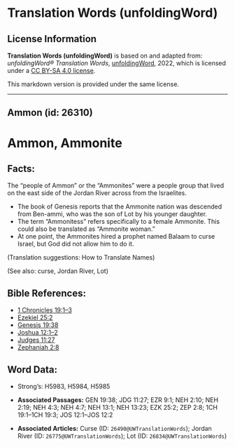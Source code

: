 # Translation Words (unfoldingWord)

## License Information

**Translation Words (unfoldingWord)** is based on and adapted from: _unfoldingWord® Translation Words_, [unfoldingWord](https://unfoldingword.org/utw), 2022, which is licensed under a [CC BY-SA 4.0 license](https://creativecommons.org/licenses/by-sa/4.0/legalcode.en).

This markdown version is provided under the same license.



--------------------------------

## Ammon (id: 26310)

Ammon, Ammonite
===============

Facts:
------

The “people of Ammon” or the “Ammonites” were a people group that lived on the east side of the Jordan River across from the Israelites.

* The book of Genesis reports that the Ammonite nation was descended from Ben\-ammi, who was the son of Lot by his younger daughter.
* The term “Ammonitess” refers specifically to a female Ammonite. This could also be translated as “Ammonite woman.”
* At one point, the Ammonites hired a prophet named Balaam to curse Israel, but God did not allow him to do it.

(Translation suggestions: How to Translate Names)

(See also: curse, Jordan River, Lot)

Bible References:
-----------------

* [1 Chronicles 19:1–3](https://ref.ly/1Chr19:1-1Chr19:3)
* [Ezekiel 25:2](https://ref.ly/Ezek25:2)
* [Genesis 19:38](https://ref.ly/Gen19:38)
* [Joshua 12:1–2](https://ref.ly/Josh12:1-Josh12:2)
* [Judges 11:27](https://ref.ly/Judg11:27)
* [Zephaniah 2:8](https://ref.ly/Zeph2:8)

Word Data:
----------

* Strong’s: H5983, H5984, H5985

* **Associated Passages:** GEN 19:38; JDG 11:27; EZR 9:1; NEH 2:10; NEH 2:19; NEH 4:3; NEH 4:7; NEH 13:1; NEH 13:23; EZK 25:2; ZEP 2:8; 1CH 19:1–1CH 19:3; JOS 12:1–JOS 12:2
* **Associated Articles:** Curse (ID: `26490@UWTranslationWords`); Jordan River (ID: `26775@UWTranslationWords`); Lot (ID: `26834@UWTranslationWords`)

